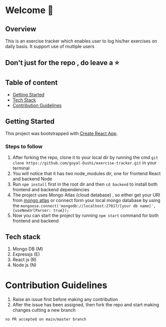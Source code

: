 # Welcome 👋

## Overview
This is an exercise tracker which enables user to log his/her exercises on daily basis. It support use of multiple users

## Don't just for the repo , do leave a ⭐

## Table of content
* [Getting Started](##getting-started)
* [Tech Stack](##tech-stack)
* [Contribution Guidelines](#contribution-guidelines)

## Getting Started
This project was bootstrapped with [Create React App](https://github.com/facebook/create-react-app).

### Steps to follow 
1) After forking the repo, clone it to your local dir by running the cmd `git clone https://github.com/goyal-Dushi/exercise-tracker.git` in your terminal
2) You will notice that it has two node_modules dir, one for frontend React and backend Node 
3) Run  `npm install` first in the root dir and then `cd backend` to install both frontend and backend dependencies 
4) The project uses Mongo Atlas (cloud database) , so either get your URI from [mongo atlas](https://docs.atlas.mongodb.com/getting-started/) or connect form your local mongo database by using the `mongoose.connect('mongodb://localhost:27017/[your db name]', {useNewUrlParser: true});`
5) Now you can start the project by running `npm start` command for both frontend and backend

## Tech stack 
1) Mongo DB (M)
2) Expressjs (E)
3) React js (R)
4) Node js (N)

# Contribution Guidelines
1) Raise an issue first before making any contribution 
2) After the issue has been assigned, then fork the repo and start making changes cutting a new branch 
  
  `no PR accepted on main/master branch`

